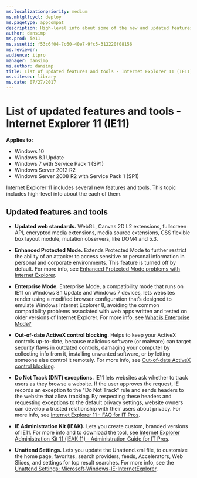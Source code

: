 ```yaml
---
ms.localizationpriority: medium
ms.mktglfcycl: deploy
ms.pagetype: appcompat
description: High-level info about some of the new and updated features for Internet Explorer 11.
author: dansimp
ms.prod: ie11
ms.assetid: f53c6f04-7c60-40e7-9fc5-312220f08156
ms.reviewer:
audience: itpro
manager: dansimp
ms.author: dansimp
title: List of updated features and tools - Internet Explorer 11 (IE11) (Internet Explorer 11 for IT Pros)
ms.sitesec: library
ms.date: 07/27/2017
---
```



# List of updated features and tools - Internet Explorer 11 (IE11)

**Applies to:**

-   Windows 10
-   Windows 8.1 Update
-   Windows 7 with Service Pack 1 (SP1)
-   Windows Server 2012 R2
-   Windows Server 2008 R2 with Service Pack 1 (SP1)

Internet Explorer 11 includes several new features and tools. This topic includes high-level info about the each of them.

## Updated features and tools
-   **Updated web standards.** WebGL, Canvas 2D L2 extensions, fullscreen API, encrypted media extensions, media source extensions, CSS flexible box layout module, mutation observers, like DOM4 and 5.3.

-   **Enhanced Protected Mode.** Extends Protected Mode to further restrict the ability of an attacker to access sensitive or personal information in personal and corporate environments. This feature is turned off by default. For more info, see [Enhanced Protected Mode problems with Internet Explorer](enhanced-protected-mode-problems-with-ie11.md).

-   **Enterprise Mode.** Enterprise Mode, a compatibility mode that runs on IE11 on Windows 8.1 Update and Windows 7 devices, lets websites render using a modified browser configuration that’s designed to emulate Windows Internet Explorer 8, avoiding the common compatibility problems associated with web apps written and tested on older versions of Internet Explorer. For more info, see [What is Enterprise Mode?](what-is-enterprise-mode.md)

-   **Out-of-date ActiveX control blocking**. Helps to keep your ActiveX controls up-to-date, because malicious software (or malware) can target security flaws in outdated controls, damaging your computer by collecting info from it, installing unwanted software, or by letting someone else control it remotely. For more info, see [Out-of-date ActiveX control blocking](out-of-date-activex-control-blocking.md).

-   **Do Not Track (DNT) exceptions.** IE11 lets websites ask whether to track users as they browse a website. If the user approves the request, IE records an exception to the "Do Not Track" rule and sends headers to the website that allow tracking. By respecting these headers and requesting exceptions to the default privacy settings, website owners can develop a trusted relationship with their users about privacy. For more info, see [Internet Explorer 11 - FAQ for IT Pros](../ie11-faq/faq-for-it-pros-ie11.md).

-   **IE Administration Kit (IEAK).** Lets you create custom, branded versions of IE11. For more info and to download the tool, see [Internet Explorer Administration Kit 11 (IEAK 11) - Administration Guide for IT Pros](../ie11-ieak/index.md).

-   **Unattend Settings.** Lets you update the Unattend.xml file, to customize the home page, favorites, search providers, feeds, Accelerators, Web Slices, and settings for top result searches. For more info, see the [Unattend Settings: Microsoft-Windows-IE-InternetExplorer](https://go.microsoft.com/fwlink/p/?LinkId=263709).







